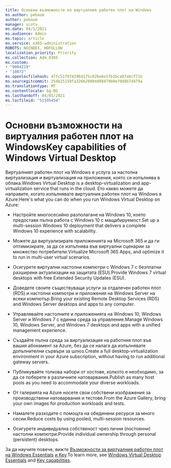 ```yaml
---
title: Основни възможности на виртуалния работен плот на Windows
ms.author: pebaum
author: pebaum
manager: scotv
ms.date: 04/5/2021
ms.audience: Admin
ms.topic: article
ms.service: o365-administration
ROBOTS: NOINDEX, NOFOLLOW
localization_priority: Priority
ms.collection: Adm_O365
ms.custom:
- "9004219"
- "10872"
ms.openlocfilehash: 47fc51f9742964175c826e6e1fb1bca87e6cf71b
ms.sourcegitcommit: 254b25150fa326628084d08479b0e7dd8b7d479a
ms.translationtype: MT
ms.contentlocale: bg-BG
ms.lasthandoff: 04/05/2021
ms.locfileid: "51595454"
---
```

# <a name="key-capabilities-of-windows-virtual-desktop"></a><span data-ttu-id="f0fd4-102">Основни възможности на виртуалния работен плот на Windows</span><span class="sxs-lookup"><span data-stu-id="f0fd4-102">Key capabilities of Windows Virtual Desktop</span></span>


<span data-ttu-id="f0fd4-103">Виртуалният работен плот на Windows е услуга за настолна виртуализация и виртуализация на приложения, която се изпълнява в облака.</span><span class="sxs-lookup"><span data-stu-id="f0fd4-103">Windows Virtual Desktop is a desktop-virtualization and app-virtualization service that runs in the cloud.</span></span> <span data-ttu-id="f0fd4-104">Ето какво можете да направите, когато изпълнявате виртуалния работен плот на Windows в Azure:</span><span class="sxs-lookup"><span data-stu-id="f0fd4-104">Here's what you can do when you run Windows Virtual Desktop on Azure:</span></span>

- <span data-ttu-id="f0fd4-105">Настройте многосесийно разполагане на Windows 10, което предоставя пълна работа с Windows 10 с мащабируемост.</span><span class="sxs-lookup"><span data-stu-id="f0fd4-105">Set up a multi-session Windows 10 deployment that delivers a complete Windows 10 experience with scalability.</span></span>

- <span data-ttu-id="f0fd4-106">Можете да виртуализирате приложенията на Microsoft 365 и да ги оптимизирате, за да се изпълнява във виртуални сценарии за множество потребители.</span><span class="sxs-lookup"><span data-stu-id="f0fd4-106">Virtualize Microsoft 365 Apps, and optimize it to run in multi-user virtual scenarios.</span></span>

- <span data-ttu-id="f0fd4-107">Осигурете виртуални настолни компютри с Windows 7 с безплатни разширени актуализации на защитата (ESU).</span><span class="sxs-lookup"><span data-stu-id="f0fd4-107">Provide Windows 7 virtual desktops with free Extended Security Updates (ESU).</span></span>

- <span data-ttu-id="f0fd4-108">Доведете своите съществуващи услуги за отдалечен работен плот (RDS) и настолни компютри и приложения на Windows Server на всеки компютър.</span><span class="sxs-lookup"><span data-stu-id="f0fd4-108">Bring your existing Remote Desktop Services (RDS) and Windows Server desktops and apps to any computer.</span></span>

- <span data-ttu-id="f0fd4-109">Управлявайте настолните и приложенията на Windows 10, Windows Server и Windows 7 с единна среда за управление.</span><span class="sxs-lookup"><span data-stu-id="f0fd4-109">Manage Windows 10, Windows Server, and Windows 7 desktops and apps with a unified management experience.</span></span> 

- <span data-ttu-id="f0fd4-110">Създайте пълна среда за виртуализация на работния плот във вашия абонамент за Azure, без да се налага да изпълнявате допълнителни сървъри за шлюз.</span><span class="sxs-lookup"><span data-stu-id="f0fd4-110">Create a full desktop-virtualization environment in your Azure subscription, without having to run additional gateway servers.</span></span>

- <span data-ttu-id="f0fd4-111">Публикувайте толкова набори от хостове, колкото е необходимо, за да се поберете в различните натоварвания.</span><span class="sxs-lookup"><span data-stu-id="f0fd4-111">Publish as many host pools as you need to accommodate your diverse workloads.</span></span>

- <span data-ttu-id="f0fd4-112">От галерията на Azure носете свои собствени изображения за производствени натоварвания и тестове.</span><span class="sxs-lookup"><span data-stu-id="f0fd4-112">From the Azure Gallery, bring your own images for production workloads and tests.</span></span> 

- <span data-ttu-id="f0fd4-113">Намалете разходите с помощта на обединени ресурси за много сесии.</span><span class="sxs-lookup"><span data-stu-id="f0fd4-113">Reduce costs by using pooled, multi-session resources.</span></span> 

- <span data-ttu-id="f0fd4-114">Осигурете индивидуална собственост чрез лични (постоянни) настолни компютри.</span><span class="sxs-lookup"><span data-stu-id="f0fd4-114">Provide individual ownership through personal (persistent) desktops.</span></span>

<span data-ttu-id="f0fd4-115">За да научите повече, вижте [Възможности за виртуалния работен плот на Windows Essentials](https://go.microsoft.com/fwlink/?linkid=2127033) [и Key](https://docs.microsoft.com/azure/virtual-desktop/overview#key-capabilities).</span><span class="sxs-lookup"><span data-stu-id="f0fd4-115">To learn more, see [Windows Virtual Desktop Essentials](https://go.microsoft.com/fwlink/?linkid=2127033) and [Key capabilities](https://docs.microsoft.com/azure/virtual-desktop/overview#key-capabilities).</span></span>